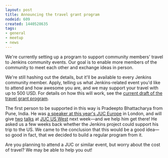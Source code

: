 ```yaml
---
layout: post
title: Announcing the travel grant program
nodeid: 609
created: 1440528635
tags:
- general
- meetup
- news
---
```

We're currently setting up a program to support community members' travel to Jenkins community events. Our goal is to enable more members of the community to meet each other and exchange ideas in person.

We're still hashing out the details, but it'll be available to every Jenkins community member. Apply, telling us what Jenkins-related event you'd like to attend and how awesome you are, and we may support your travel with up to 500 USD. For details on how this will work, see the [current draft of the travel grant program](https://wiki.jenkins-ci.org/display/JENKINS/Travel+Grant+Program).

The first person to be supported in this way is Pradeepto Bhattacharya from Pune, India. He was [a speaker at this year's JUC Europe](https://www.cloudbees.com/jenkins/juc-2015/abstracts/europe/01-01-1400-bhattacharya) in London, and will give [two](https://www.cloudbees.com/jenkins/juc-2015/abstracts/us-west/02-02-1400) [talks](https://www.cloudbees.com/jenkins/juc-2015/abstracts/us-west/02-02-1130) at [JUC US West](https://www.cloudbees.com/jenkins/juc-2015/us-west) next week—and we help him get there! He asked us a few weeks back whether the Jenkins project could support his trip to the US. We came to the conclusion that this would be a good idea—so good in fact, that we decided to build a regular program from it.

Are you planning to attend a JUC or similar event, but worry about the cost of travel? We may be able to help you out!
